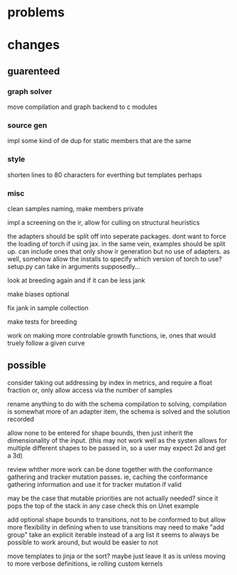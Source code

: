 # problems

# changes

## guarenteed

### graph solver

move compilation and graph backend to c modules

### source gen

impl some kind of de dup for static members that are the same

### style

shorten lines to 80 characters for everthing but templates perhaps

### misc

clean samples naming, make members private

impl a screening on the ir, allow for culling on structural heuristics

the adapters should be split off into seperate packages. dont want to force the loading of torch if using jax.
in the same vein, examples should be split up. can include ones that only show ir generation but no use of adapters.
as well, somehow allow the installs to specify which version of torch to use? setup.py can take in arguments supposedly...

look at breeding again and if it can be less jank

make biases optional

fix jank in sample collection

make tests for breeding

work on making more controlable growth functions, ie, ones that would truely follow a given curve

## possible

consider taking out addressing by index in metrics, and require a float fraction
or, only allow access via the number of samples

rename anything to do with the schema compilation to solving, compilation is somewhat more of an adapter item, the schema is solved and the solution recorded  

allow none to be entered for shape bounds, then just inherit the dimensionality of the input.
(this may not work well as the systen allows for multiple different shapes to be passed in, so a user may expect 2d and get a 3d)

review whther more work can be done together with the conformance gathering and tracker mutation passes.
ie, caching the conformance gathering information and use it for tracker mutation if valid

may be the case that mutable priorities are not actually needed? since it pops the top of the stack in any case
check this on Unet example

add optional shape bounds to transitions, not to be conformed to but allow more flexibility in defining when to use transitions
may need to make "add group" take an explicit iterable instead of a arg list
it seems to always be possible to work around, but would be easier to not

move templates to jinja or the sort?
maybe just leave it as is unless moving to more verbose definitions, ie rolling custom kernels
